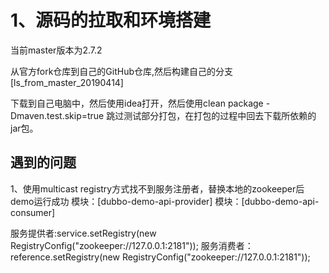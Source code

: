 # 1、源码的拉取和环境搭建
当前master版本为2.7.2

从官方fork仓库到自己的GitHub仓库[](https://github.com/lishuai2016/incubator-dubbo),然后构建自己的分支
[ls_from_master_20190414]

下载到自己电脑中，然后使用idea打开，然后使用clean package -Dmaven.test.skip=true
跳过测试部分打包，在打包的过程中回去下载所依赖的jar包。




## 遇到的问题
1、使用multicast registry方式找不到服务注册者，替换本地的zookeeper后demo运行成功
模块：[dubbo-demo-api-provider]
模块：[dubbo-demo-api-consumer]

服务提供者:service.setRegistry(new RegistryConfig("zookeeper://127.0.0.1:2181"));
服务消费者：reference.setRegistry(new RegistryConfig("zookeeper://127.0.0.1:2181"));

